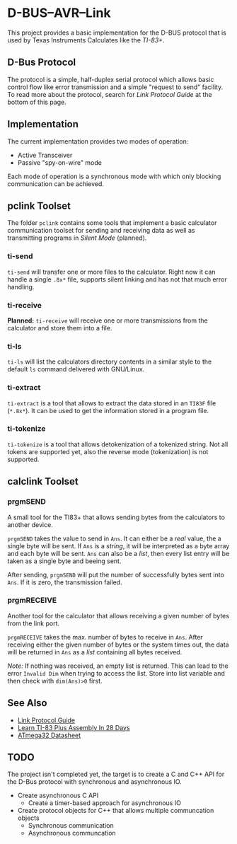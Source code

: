 # D-BUS–AVR–Link

This project provides a basic implementation for the D-BUS protocol
that is used by Texas Instruments Calculates like the *TI-83+*.

## D-Bus Protocol

The protocol is a simple, half-duplex serial protocol which allows
basic control flow like error transmission and a simple "request to send"
facility. To read more about the protocol, search for *Link Protocol Guide*
at the bottom of this page.

## Implementation
The current implementation provides two modes of operation:

- Active Transceiver
- Passive "spy-on-wire" mode

Each mode of operation is a synchronous mode with which only blocking
communication can be achieved.

## pclink Toolset
The folder `pclink` contains some tools that implement a basic
calculator communication toolset for sending and receiving data
as well as transmitting programs in *Silent Mode* (planned).

### ti-send
`ti-send` will transfer one or more files to the calculator. Right now it can
handle a single `.8x*` file, supports silent linking and has not that much
error handling.

### ti-receive
**Planned:** `ti-receive` will receive one or more transmissions from the
calculator and store them into a file.

### ti-ls
`ti-ls` will list the calculators directory contents in a similar style to
the default `ls` command delivered with GNU/Linux.

### ti-extract
`ti-extract` is a tool that allows to extract the data stored in an `TI83F` file (`*.8x*`).
It can be used to get the information stored in a program file.

### ti-tokenize
`ti-tokenize` is a tool that allows detokenization of a tokenized string.
Not all tokens are supported yet, also the reverse mode (tokenization)
is not supported.

## calclink Toolset

### prgmSEND
A small tool for the TI83+ that allows sending bytes from the calculators to
another device.

`prgmSEND` takes the value to send in `Ans`. It can either be a *real* value,
the a single byte will be sent. If `Ans` is a *string*, it will be interpreted
as a byte array and each byte will be sent. `Ans` can also be a *list*, then every
list entry will be taken as a single byte and beeing sent.

After sending, `prgmSEND` will put the number of successfully bytes sent into `Ans`.
If it is zero, the transmission failed.

### prgmRECEIVE

Another tool for the calculator that allows receiving a given number of bytes from the
link port.

`prgmRECEIVE` takes the max. number of bytes to receive in `Ans`. After receiving
either the given number of bytes or the system times out, the data will be returned in
`Ans` as a *list* containing all bytes received.

*Note:* If nothing was received, an empty list is returned. This can lead to the error
`Invalid Dim` when trying to access the list. Store into list variable and then check with
`dim(Ans)>0` first.

## See Also

- [Link Protocol Guide](http://merthsoft.com/linkguide/index.html)
- [Learn TI-83 Plus Assembly In 28 Days](http://tutorials.eeems.ca/ASMin28Days/welcome.html)
- [ATmega32 Datasheet](http://www.atmel.com/Images/doc2503.pdf)

## TODO
The project isn't completed yet, the target is to create a C and C++ API
for the D-Bus protocol with synchronous and asynchronous IO.

- Create asynchronous C API
	- Create a timer-based approach for asynchronous IO
- Create protocol objects for C++ that allows multiple communcation objects
	- Synchronous communication
	- Asynchronous communcation